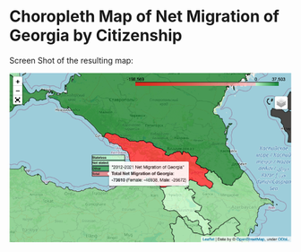 # Choropleth Map of Net Migration of Georgia by Citizenship

Screen Shot of the resulting map:

![Screen Shot of the Map of Net Migration of Georgia](https://raw.githubusercontent.com/sentinel-1/net_migration_map_Georgia/master/screenshots/2022-06-14.png "Screen Shot of the resulting map")

